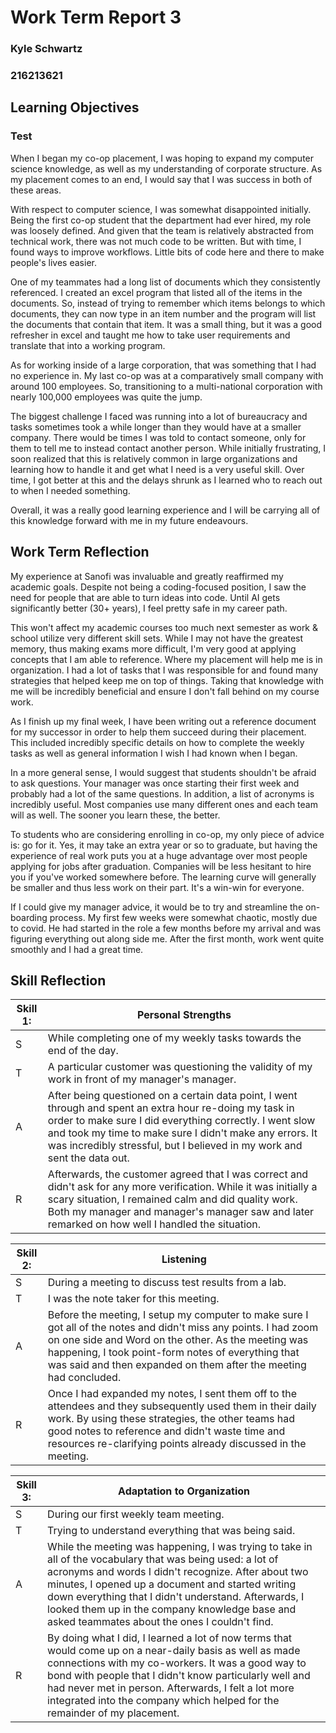 # Work Term Report 3

### Kyle Schwartz

### 216213621

<div class="double no-indent"></div>

## Learning Objectives

### Test

When I began my co-op placement, I was hoping to expand my computer science knowledge, as well as my understanding of corporate structure. As my placement comes to an end, I would say that I was success in both of these areas.

With respect to computer science, I was somewhat disappointed initially. Being the first co-op student that the department had ever hired, my role was loosely defined. And given that the team is relatively abstracted from technical work, there was not much code to be written. But with time, I found ways to improve workflows. Little bits of code here and there to make people's lives easier. 

One of my teammates had a long list of documents which they consistently referenced. I created an excel program that listed all of the items in the documents. So, instead of trying to remember which items belongs to which documents, they can now type in an item number and the program will list the documents that contain that item. It was a small thing, but it was a good refresher in excel and taught me how to take user requirements and translate that into a working program.

As for working inside of a large corporation, that was something that I had no experience in. My last co-op was at a comparatively small company with around 100 employees. So, transitioning to a multi-national corporation with nearly 100,000 employees was quite the jump. 

The biggest challenge I faced was running into a lot of bureaucracy and tasks sometimes took a while longer than they would have at a smaller company. There would be times I was told to contact someone, only for them to tell me to instead contact another person. While initially frustrating, I soon realized that this is relatively common in large organizations and learning how to handle it and get what I need is a very useful skill. Over time, I got better at this and the delays shrunk as I learned who to reach out to when I needed something.

Overall, it was a really good learning experience and I will be carrying all of this knowledge forward with me in my future endeavours. 

## Work Term Reflection

My experience at Sanofi was invaluable and greatly reaffirmed my academic goals. Despite not being a coding-focused position, I saw the need for people that are able to turn ideas into code. Until AI gets significantly better (30+ years), I feel pretty safe in my career path. 

This won't affect my academic courses too much next semester as work & school utilize very different skill sets. While I may not have the greatest memory, thus making exams more difficult, I'm very good at applying concepts that I am able to reference. Where my placement will help me is in organization. I had a lot of tasks that I was responsible for and found many strategies that helped keep me on top of things. Taking that knowledge with me will be incredibly beneficial and ensure I don't fall behind on my course work.

As I finish up my final week, I have been writing out a reference document for my successor in order to help them succeed during their placement. This included incredibly specific details on how to complete the weekly tasks as well as general information I wish I had known when I began.

In a more general sense, I would suggest that students shouldn't be afraid to ask questions. Your manager was once starting their first week and probably had a lot of the same questions. In addition, a list of acronyms is incredibly useful. Most companies use many different ones and each team will as well. The sooner you learn these, the better.

To students who are considering enrolling in co-op, my only piece of advice is: go for it. Yes, it may take an extra year or so to graduate, but having the experience of real work puts you at a huge advantage over most people applying for jobs after graduation. Companies will be less hesitant to hire you if you've worked somewhere before. The learning curve will generally be smaller and thus less work on their part. It's a win-win for everyone.

If I could give my manager advice, it would be to try and streamline the on-boarding process. My first few weeks were somewhat chaotic, mostly due to covid. He had started in the role a few months before my arrival and was figuring everything out along side me. After the first month, work went quite smoothly and I had a great time.

## Skill Reflection

| Skill 1: | Personal Strengths                                                                                                                                                                                                                                                                                          |
| -------- | ----------------------------------------------------------------------------------------------------------------------------------------------------------------------------------------------------------------------------------------------------------------------------------------------------------- |
| S        | While completing one of my weekly tasks towards the end of the day.                                                                                                                                                                                                                                         |
| T        | A particular customer was questioning the validity of my work in front of my manager's manager.                                                                                                                                                                                                             |
| A        | After being questioned on a certain data point, I went through and spent an extra hour re-doing my task in order to make sure I did everything correctly. I went slow and took my time to make sure I didn't make any errors. It was incredibly stressful, but I believed in my work and sent the data out. |
| R        | Afterwards, the customer agreed that I was correct and didn't ask for any more verification. While it was initially a scary situation, I remained calm and did quality work. Both my manager and manager's manager saw and later remarked on how well I handled the situation.                              |

| Skill 2: | Listening                                                                                                                                                                                                                                                                                          |
| -------- | -------------------------------------------------------------------------------------------------------------------------------------------------------------------------------------------------------------------------------------------------------------------------------------------------- |
| S        | During a meeting to discuss test results from a lab.                                                                                                                                                                                                                                               |
| T        | I was the note taker for this meeting.                                                                                                                                                                                                                                                             |
| A        | Before the meeting, I setup my computer to make sure I got all of the notes and didn't miss any points. I had zoom on one side and Word on the other. As the meeting was happening, I took point-form notes of everything that was said and then expanded on them after the meeting had concluded. |
| R        | Once I had expanded my notes, I sent them off to the attendees and they subsequently used them in their daily work. By using these strategies, the other teams had good notes to reference and didn't waste time and resources re-clarifying points already discussed in the meeting.              |

| Skill 3: | Adaptation to Organization                                                                                                                                                                                                                                                                                                                                                       |
| -------- | -------------------------------------------------------------------------------------------------------------------------------------------------------------------------------------------------------------------------------------------------------------------------------------------------------------------------------------------------------------------------------- |
| S        | During our first weekly team meeting.                                                                                                                                                                                                                                                                                                                                            |
| T        | Trying to understand everything that was being said.                                                                                                                                                                                                                                                                                                                             |
| A        | While the meeting was happening, I was trying to take in all of the vocabulary that was being used: a lot of acronyms and words I didn't recognize. After about two minutes, I opened up a document and started writing down everything that I didn't understand. Afterwards, I looked them up in the company knowledge base and asked teammates about the ones I couldn't find. |
| R        | By doing what I did, I learned a lot of now terms that would come up on a near-daily basis as well as made connections with my co-workers. It was a good way to bond with people that I didn't know particularly well and had never met in person. Afterwards, I felt a lot more integrated into the company which helped for the remainder of my placement.                     |
